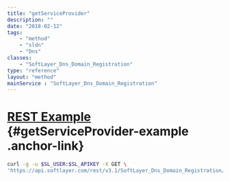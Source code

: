 ```yaml
---
title: "getServiceProvider"
description: ""
date: "2018-02-12"
tags:
    - "method"
    - "sldn"
    - "Dns"
classes:
    - "SoftLayer_Dns_Domain_Registration"
type: "reference"
layout: "method"
mainService : "SoftLayer_Dns_Domain_Registration"
---
```


# [REST Example](#getServiceProvider-example) <a href="/article/rest/"><i class="fas fa-question"></i></a> {#getServiceProvider-example .anchor-link} 
```bash
curl -g -u $SL_USER:$SL_APIKEY -X GET \
'https://api.softlayer.com/rest/v3.1/SoftLayer_Dns_Domain_Registration/{SoftLayer_Dns_Domain_RegistrationID}/getServiceProvider'
```
